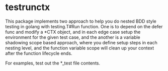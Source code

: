 # testrunctx

This package implements two approach to help you do nested BDD style testing in golang with testing.T#Run function.
One is to depend on the defer func and modify a *CTX object,
and in each edge case setup the environment for the given test case,
and the another is a variable shadowing scope based approach,
where you define setup steps in each nesting level,
and the function variable scope will clean up your context after the function lifecycle ends.

For examples, test out the *_test file contents.

